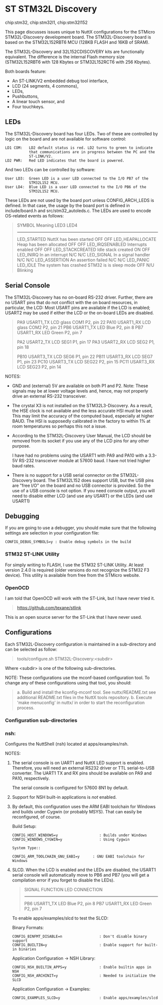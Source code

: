 ST STM32L Discovery
===================

chip:stm32, chip:stm32l1, chip:stm32l152

This page discusses issues unique to NuttX configurations for the
STMicro STM32L-Discovery development board. The STM32L-Discovery board
is based on the STM32L152RBT6 MCU (128KB FLASH and 16KB of SRAM).

The STM32L-Discovery and 32L152CDISCOVERY kits are functionally
equivalent. The difference is the internal Flash memory size
(STM32L152RBT6 with 128 Kbytes or STM32L152RCT6 with 256 Kbytes).

Both boards feature:

-   An ST-LINK/V2 embedded debug tool interface,
-   LCD (24 segments, 4 commons),
-   LEDs,
-   Pushbuttons,
-   A linear touch sensor, and
-   Four touchkeys.

LEDs
----

The STM32L-Discovery board has four LEDs. Two of these are controlled by
logic on the board and are not available for software control:

    LD1 COM:   LD2 default status is red. LD2 turns to green to indicate
               that communications are in progress between the PC and the
               ST-LINK/V2.
    LD2 PWR:   Red LED indicates that the board is powered.

And two LEDs can be controlled by software:

    User LD3:  Green LED is a user LED connected to the I/O PB7 of the
               STM32L152 MCU.
    User LD4:  Blue LED is a user LED connected to the I/O PB6 of the
               STM32L152 MCU.

These LEDs are not used by the board port unless CONFIG\_ARCH\_LEDS is
defined. In that case, the usage by the board port is defined in
include/board.h and src/stm32\_autoleds.c. The LEDs are used to encode
OS-related events as follows:

>   SYMBOL                 Meaning                                         LED3      LED4
>   ---------------------- ----------------------------------------------- --------- ----------
>   LED\_STARTED           NuttX has been started                          OFF       OFF
>   LED\_HEAPALLOCATE      Heap has been allocated                         OFF       OFF
>   LED\_IRQSENABLED       Interrupts enabled                              OFF       OFF
>   LED\_STACKCREATED      Idle stack created                              ON        OFF
>   LED\_INIRQ             In an interrupt                                 N/C       N/C
>   LED\_SIGNAL            In a signal handler                             N/C       N/C
>   LED\_ASSERTION         An assertion failed                             N/C       N/C
>   LED\_PANIC LED\_IDLE   The system has crashed STM32 is is sleep mode   OFF N/U   Blinking

Serial Console
--------------

The STM32L-Discovery has no on-board RS-232 driver. Further, there are
no USART pins that do not conflict with the on board resources, in
particular, the LCD: Most USART pins are available if the LCD is
enabled; USART2 may be used if either the LCD or the on-board LEDs are
disabled.

> PA9 USART1\_TX LCD glass COM1 P2, pin 22 PA10 USART1\_RX LCD glass
> COM2 P2, pin 21 PB6 USART1\_TX LED Blue P2, pin 8 PB7 USART1\_RX LED
> Green P2, pin 7
>
> PA2 USART2\_TX LCD SEG1 P1, pin 17 PA3 USART2\_RX LCD SEG2 P1, pin 18
>
> PB10 USART3\_TX LCD SEG6 P1, pin 22 PB11 USART3\_RX LCD SEG7 P1, pin
> 23 PC10 USART3\_TX LCD SEG22 P2, pin 15 PC11 USART3\_RX LCD SEG23 P2,
> pin 14

NOTES:

-   GND and (external) 5V are available on both P1 and P2. Note: These
    signals may be at lower voltage levels and, hence, may not properly
    drive an external RS-232 transceiver.

-   The crystal X3 is not installed on the STM32L3-Discovery. As a
    result, the HSE clock is not available and the less accurate HSI
    must be used. This may limit the accuracy of the computed baud,
    especially at higher BAUD. The HSI is supposedly calibrated in the
    factory to within 1% at room temperatures so perhaps this not a
    issue.

-   According to the STM32L-Discovery User Manual, the LCD should be
    removed from its socket if you use any of the LCD pins for any other
    purpose.

    I have had no problems using the USART1 with PA9 and PA10 with a
    3.3-5V RS-232 transceiver module at 57600 baud. I have not tried
    higher baud rates.

-   There is no support for a USB serial connector on the
    STM32L-Discovery board. The STM32L152 does support USB, but the USB
    pins are \"free I/O\" on the board and no USB connector is provided.
    So the use of a USB console is not option. If you need console
    output, you will need to disable either LCD (and use any USART) or
    the LEDs (and use USART1)

Debugging
---------

If you are going to use a debugger, you should make sure that the
following settings are selection in your configuration file:

    CONFIG_DEBUG_SYMBOLS=y : Enable debug symbols in the build

### STM32 ST-LINK Utility

For simply writing to FLASH, I use the STM32 ST-LINK Utility. At least
version 2.4.0 is required (older versions do not recognize the STM32 F3
device). This utility is available from free from the STMicro website.

### OpenOCD

I am told that OpenOCD will work with the ST-Link, but I have never
tried it.

> <https://github.com/texane/stlink>

This is an open source server for the ST-Link that I have never used.

Configurations
--------------

Each STM32L-Discovery configuration is maintained in a sub-directory and
can be selected as follow:

> tools/configure.sh STM32L-Discovery:\<subdir\>

Where \<subdir\> is one of the following sub-directories.

NOTE: These configurations use the mconf-based configuration tool. To
change any of these configurations using that tool, you should:

> a.  Build and install the kconfig-mconf tool. See nuttx/README.txt see
>     additional README.txt files in the NuttX tools repository.
> b.  Execute \'make menuconfig\' in nuttx/ in order to start the
>     reconfiguration process.

### Configuration sub-directories

### nsh:

Configures the NuttShell (nsh) located at apps/examples/nsh.

NOTES:

1.  The serial console is on UART1 and NuttX LED support is enabled.
    Therefore, you will need an external RS232 driver or TTL
    serial-to-USB converter. The UART1 TX and RX pins should be
    available on PA9 and PA10, respectively.

    The serial console is configured for 57600 8N1 by default.

2.  Support for NSH built-in applications is *not* enabled.

3.  By default, this configuration uses the ARM EABI toolchain for
    Windows and builds under Cygwin (or probably MSYS). That can easily
    be reconfigured, of course.

    Build Setup:

        CONFIG_HOST_WINDOWS=y                   : Builds under Windows
        CONFIG_WINDOWS_CYGWIN=y                 : Using Cygwin

        System Type::

        CONFIG_ARM_TOOLCHAIN_GNU_EABI=y      : GNU EABI toolchain for Windows

4.  SLCD. When the LCD is enabled and the LEDs are disabled, the USART1
    serial console will automatically move to PB6 and PB7 (you will get
    a compilation error if you forget to disable the LEDs).

    >   SIGNAL   FUNCTION     LED         CONNECTION
    >   -------- ------------ ----------- ------------
    >   PB6      USART1\_TX   LED Blue    P2, pin 8
    >   PB7      USART1\_RX   LED Green   P2, pin 7

    To enable apps/examples/slcd to test the SLCD:

    Binary Formats:

        CONFIG_BINFMT_DISABLE=n                 : Don't disable binary support
        CONFIG_BUILTIN=y                        : Enable support for built-in binaries

    Application Configuration -\> NSH Library:

        CONFIG_NSH_BUILTIN_APPS=y               : Enable builtin apps in NSH
        CONFIG_NSH_ARCHINIT=y                   : Needed to initialize the SLCD

    Application Configuration -\> Examples:

        CONFIG_EXAMPLES_SLCD=y                  : Enable apps/examples/slcd
